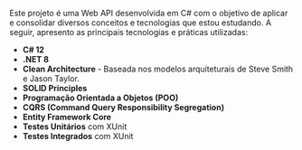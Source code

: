 Este projeto é uma Web API desenvolvida em C# com o objetivo de aplicar e consolidar diversos conceitos e tecnologias que estou estudando. A seguir, apresento as principais tecnologias e práticas utilizadas:

- **C# 12**
- **.NET 8**
- **Clean Architecture** - Baseada nos modelos arquiteturais de Steve Smith e Jason Taylor.
- **SOLID Principles**
- **Programação Orientada a Objetos (POO)**
- **CQRS (Command Query Responsibility Segregation)**
- **Entity Framework Core**
- **Testes Unitários** com XUnit
- **Testes Integrados** com XUnit
